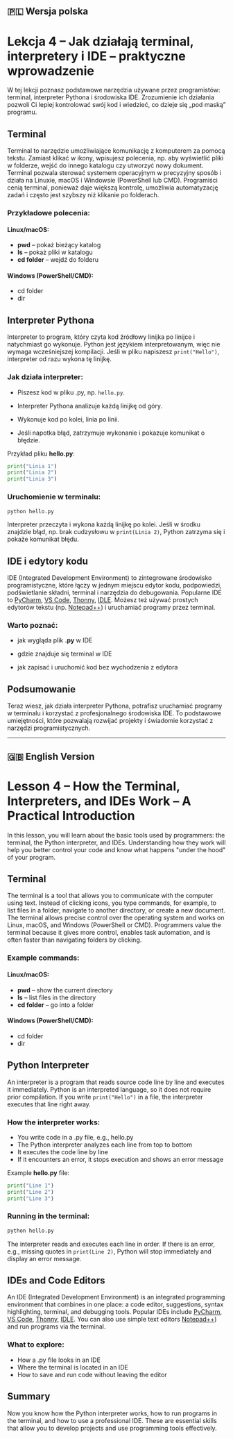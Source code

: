 ## 🇵🇱 Wersja polska

# Lekcja 4 – Jak działają terminal, interpretery i IDE – praktyczne wprowadzenie

W tej lekcji poznasz podstawowe narzędzia używane przez programistów: terminal, interpreter Pythona i środowiska IDE. Zrozumienie ich działania pozwoli Ci lepiej kontrolować swój kod i wiedzieć, co dzieje się „pod maską” programu.

## Terminal

Terminal to narzędzie umożliwiające komunikację z komputerem za pomocą tekstu. Zamiast klikać w ikony, wpisujesz polecenia, np. aby wyświetlić pliki w folderze, wejść do innego katalogu czy utworzyć nowy dokument. Terminal pozwala sterować systemem operacyjnym w precyzyjny sposób i działa na Linuxie, macOS i Windowsie (PowerShell lub CMD). Programiści cenią terminal, ponieważ daje większą kontrolę, umożliwia automatyzację zadań i często jest szybszy niż klikanie po folderach.

### Przykładowe polecenia:

#### Linux/macOS:

* **pwd** – pokaż bieżący katalog
* **ls** – pokaż pliki w katalogu
* **cd folder** – wejdź do folderu

#### Windows (PowerShell/CMD):

* cd folder
* dir

## Interpreter Pythona

Interpreter to program, który czyta kod źródłowy linijka po linijce i natychmiast go wykonuje. 
Python jest językiem interpretowanym, więc nie wymaga wcześniejszej kompilacji. 
Jeśli w pliku napiszesz `print("Hello")`, interpreter od razu wykona tę linijkę.

### Jak działa interpreter:

* Piszesz kod w pliku .py, np. `hello.py`.

* Interpreter Pythona analizuje każdą linijkę od góry.

* Wykonuje kod po kolei, linia po linii.

* Jeśli napotka błąd, zatrzymuje wykonanie i pokazuje komunikat o błędzie.

Przykład pliku **hello.py**:
```python
print("Linia 1")
print("Linia 2")
print("Linia 3")
```

### Uruchomienie w terminalu:
```python
python hello.py
```
Interpreter przeczyta i wykona każdą linijkę po kolei.
Jeśli w środku znajdzie błąd, np. brak cudzysłowu w `print(Linia 2)`, Python zatrzyma się i pokaże komunikat błędu.

## IDE i edytory kodu

IDE (Integrated Development Environment) to zintegrowane środowisko programistyczne, które łączy w jednym miejscu edytor kodu, podpowiedzi,
podświetlanie składni, terminal i narzędzia do debugowania. 
Popularne IDE to [PyCharm](https://www.jetbrains.com/pycharm/), [VS Code](https://code.visualstudio.com/), [Thonny](https://thonny.org/), [IDLE](https://docs.python.org/3/library/idle.html).
Możesz też używać prostych edytorów tekstu (np. [Notepad++](https://notepad-plus-plus.org/)) i uruchamiać programy przez terminal.

### Warto poznać:

* jak wygląda plik **.py** w IDE

* gdzie znajduje się terminal w IDE

* jak zapisać i uruchomić kod bez wychodzenia z edytora

## Podsumowanie

Teraz wiesz, jak działa interpreter Pythona, potrafisz uruchamiać programy w terminalu i korzystać z profesjonalnego środowiska IDE.
To podstawowe umiejętności, które pozwalają rozwijać projekty i świadomie korzystać z narzędzi programistycznych.

---

## 🇬🇧 English Version

# Lesson 4 – How the Terminal, Interpreters, and IDEs Work – A Practical Introduction

In this lesson, you will learn about the basic tools used by programmers: the terminal, the Python interpreter, and IDEs.
Understanding how they work will help you better control your code and know what happens "under the hood" of your program.

## Terminal

The terminal is a tool that allows you to communicate with the computer using text. 
Instead of clicking icons, you type commands, for example, to list files in a folder, navigate to another directory, or create a new document. 
The terminal allows precise control over the operating system and works on Linux, macOS, and Windows (PowerShell or CMD). 
Programmers value the terminal because it gives more control, enables task automation, and is often faster than navigating folders by clicking.

### Example commands:

#### Linux/macOS:

* **pwd** – show the current directory
* **ls** – list files in the directory
* **cd folder** – go into a folder

#### Windows (PowerShell/CMD):

* cd folder
* dir

## Python Interpreter

An interpreter is a program that reads source code line by line and executes it immediately.
Python is an interpreted language, so it does not require prior compilation.
If you write `print("Hello")` in a file, the interpreter executes that line right away.

### How the interpreter works:

* You write code in a .py file, e.g., hello.py
* The Python interpreter analyzes each line from top to bottom
* It executes the code line by line
* If it encounters an error, it stops execution and shows an error message

Example **hello.py** file:
```python
print("Line 1")
print("Line 2")
print("Line 3")
```
### Running in the terminal:
```python
python hello.py
```
The interpreter reads and executes each line in order.
If there is an error, e.g., missing quotes in `print(Line 2)`, Python will stop immediately and display an error message.

## IDEs and Code Editors

An IDE (Integrated Development Environment) is an integrated programming environment that combines in one place: a code editor, suggestions, syntax highlighting, terminal, and debugging tools.
Popular IDEs include [PyCharm](https://www.jetbrains.com/pycharm/), [VS Code](https://code.visualstudio.com/), [Thonny](https://thonny.org/), [IDLE](https://docs.python.org/3/library/idle.html).
You can also use simple text editors [Notepad++](https://notepad-plus-plus.org/)) and run programs via the terminal.

### What to explore:

* How a .py file looks in an IDE
* Where the terminal is located in an IDE
* How to save and run code without leaving the editor

## Summary

Now you know how the Python interpreter works, how to run programs in the terminal, and how to use a professional IDE.
These are essential skills that allow you to develop projects and use programming tools effectively.
